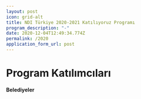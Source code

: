 ```yaml
---
layout: post
icon: grid-alt
title: NDI Türkiye 2020-2021 Katılıyoruz Programı
program_description: "-"
date: 2020-12-04T12:49:34.774Z
permalink: /2020
application_form_url: post
---
```

# **Program Katılımcıları**

#### Belediyeler